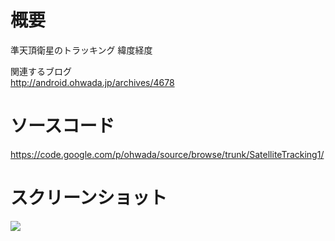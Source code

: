 # 概要 #
準天頂衛星のトラッキング 緯度経度

関連するブログ <br>
<a href='http://android.ohwada.jp/archives/4678'>http://android.ohwada.jp/archives/4678</a>

<h1>ソースコード</h1>
<a href='https://code.google.com/p/ohwada/source/browse/trunk/SatelliteTracking1/'>https://code.google.com/p/ohwada/source/browse/trunk/SatelliteTracking1/</a>

<h1>スクリーンショット</h1>
<img src='http://android.ohwada.jp/wp-content/uploads/2014/06/20140602_satellite_tracking_app.png' />